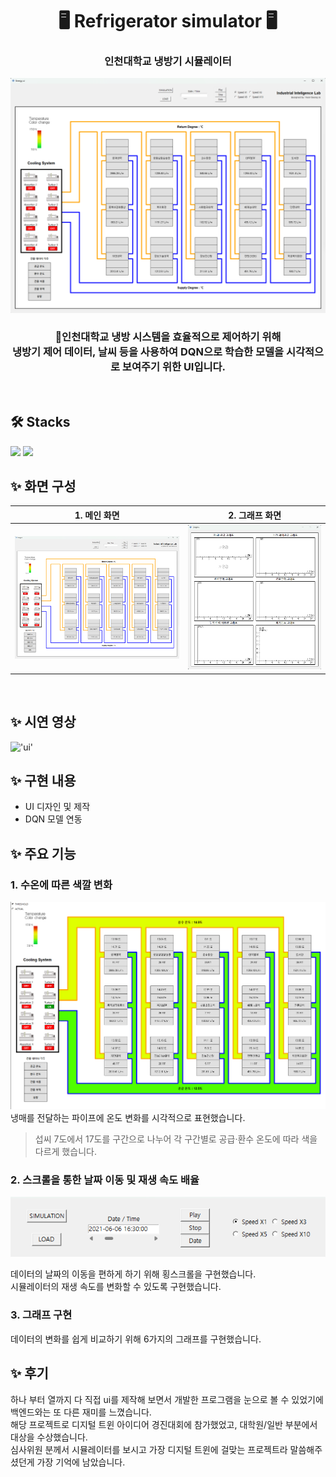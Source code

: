 <div align='center'>
<h1> 🖥️ Refrigerator simulator 🖥️</h1>
<h3> 인천대학교 냉방기 시뮬레이터 </h3>

![Alt text](/img/image.png)

<h3> 🥶인천대학교 냉방 시스템을 효율적으로 제어하기 위해<br>
냉방기 제어 데이터, 날씨 등을 사용하여 DQN으로 학습한 모델을 시각적으로 보여주기 위한 UI입니다.</h3>
</div>

<br>

## 🛠️ Stacks

<img src="https://img.shields.io/badge/-python-05122A?style=flat&logo=python"/>
<img src="https://img.shields.io/badge/-pytorch-05122A?style=flat&logo=pytorch"/>

<br>

## ✨ 화면 구성

| 1. 메인 화면           | 2. 그래프 화면 |
|---------------------|---|
| ![Alt text](/img/image.png) |![Alt text](/img/image-1.png)|

<br>

## ✨ 시연 영상

!['ui'](sample/video1438827884.gif)

## ✨ 구현 내용
- UI 디자인 및 제작
- DQN 모델 연동

## ✨ 주요 기능

### 1. 수온에 따른 색깔 변화
![Alt text](/img/image-2.png)
냉매를 전달하는 파이프에 온도 변화를 시각적으로 표현했습니다. <br>

> 섭씨 7도에서 17도를 구간으로 나누어 각 구간별로 공급·환수 온도에 따라 색을 다르게 했습니다.

### 2. 스크롤을 통한 날짜 이동 및 재생 속도 배율
![Alt text](/img/image-3.png)

데이터의 날짜의 이동을 편하게 하기 위해 횡스크롤을 구현했습니다. <br>
시뮬레이터의 재생 속도를 변화할 수 있도록 구현했습니다.

### 3. 그래프 구현

데이터의 변화를 쉽게 비교하기 위해 6가지의 그래프를 구현했습니다. 


## ✨ 후기

하나 부터 열까지 다 직접 ui를 제작해 보면서 개발한 프로그램을 눈으로 볼 수 있었기에 백엔드와는 또 다른 재미를 느꼈습니다.<br>
해당 프로젝트로 디지털 트윈 아이디어 경진대회에 참가했었고, 대학원/일반 부분에서 대상을 수상했습니다. <br>
심사위원 분께서 시뮬레이터를 보시고 가장 디지털 트윈에 걸맞는 프로젝트라 말씀해주셨던게 가장 기억에 남았습니다. <br>
